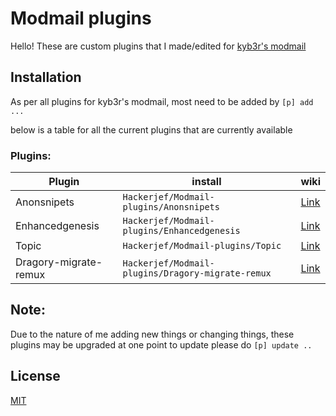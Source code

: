 # Modmail plugins

Hello! These are custom plugins that I made/edited for [kyb3r's modmail](https://github.com/kyb3r/modmail)

## Installation

As per all plugins for kyb3r's modmail, most need to be added by `[p] add ...` 

below is a table for all the current plugins that are currently available
### Plugins: 

<table>
<thead>
  <tr>
    <th>Plugin</th>
    <th>install</th>
    <th>wiki</th>
  </tr>
</thead>
<tbody>
  <tr>
    <td>Anonsnipets</td>
    <td><code>Hackerjef/Modmail-plugins/Anonsnipets</code></td>
    <td><a href="../../wiki/Wiki-one-page#anonsnipets">Link</a></td>
  </tr>
  <tr>
    <td>Enhancedgenesis</td>
    <td><code>Hackerjef/Modmail-plugins/Enhancedgenesis</code></td>
    <td><a href="../../wiki/Wiki-one-page#enhancedgenesis">Link</a></td>
  </tr>
  <tr>
    <td>Topic</td>
    <td><code>Hackerjef/Modmail-plugins/Topic</code></td>
    <td><a href="../../wiki/Wiki-one-page#topic">Link</a></td>
  </tr>
  <tr>
    <td>Dragory-migrate-remux</td>
    <td><code>Hackerjef/Modmail-plugins/Dragory-migrate-remux</code></td>
    <td><a href="../../wiki/Wiki-one-page#dragory-migrate-remux">Link</a></td>
  </tr>
</tbody>
</table>

## **Note:**

Due to the nature of me adding new things or changing things, 
these plugins may be upgraded at one point to update please do `[p] update ..`

## License
[MIT](https://choosealicense.com/licenses/mit/)
